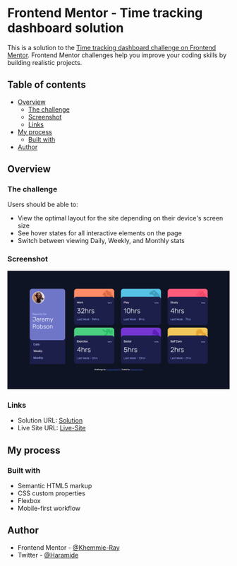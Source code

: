 # Frontend Mentor - Time tracking dashboard solution

This is a solution to the [Time tracking dashboard challenge on Frontend Mentor](https://www.frontendmentor.io/challenges/time-tracking-dashboard-UIQ7167Jw). Frontend Mentor challenges help you improve your coding skills by building realistic projects. 

## Table of contents

- [Overview](#overview)
  - [The challenge](#the-challenge)
  - [Screenshot](#screenshot)
  - [Links](#links)
- [My process](#my-process)
  - [Built with](#built-with)
- [Author](#author)

## Overview

### The challenge

Users should be able to:

- View the optimal layout for the site depending on their device's screen size
- See hover states for all interactive elements on the page
- Switch between viewing Daily, Weekly, and Monthly stats

### Screenshot

![](./images/Screenshot.png)


### Links

- Solution URL: [Solution](https://github.com/Khemmie-Ray/Time-Tracking-Dashboard.git)
- Live Site URL: [Live-Site](https://khemmie-ray.github.io/Time-Tracking-Dashboard/)

## My process

### Built with

- Semantic HTML5 markup
- CSS custom properties
- Flexbox
- Mobile-first workflow

## Author

- Frontend Mentor - [@Khemmie-Ray](https://www.frontendmentor.io/profile/Khemmie-Ray)
- Twitter - [@Haramide](https://www.twitter.com/haramide)



